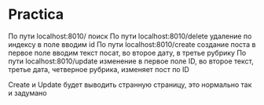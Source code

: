# Practica


По пути localhost:8010/ поиск
По пути localhost:8010/delete удаление по индексу в поле вводим id
По пути localhost:8010/create создание поста в первое поле вводим текст посат, во второе дату, в третье рубрику
По пути localhost:8010/update изменение в первое поле  ID, во второе текст, третье дата, четверное рубрика, изменяет пост по ID


Create и Update будет выводить странную страницу, это нормально так и задумано
